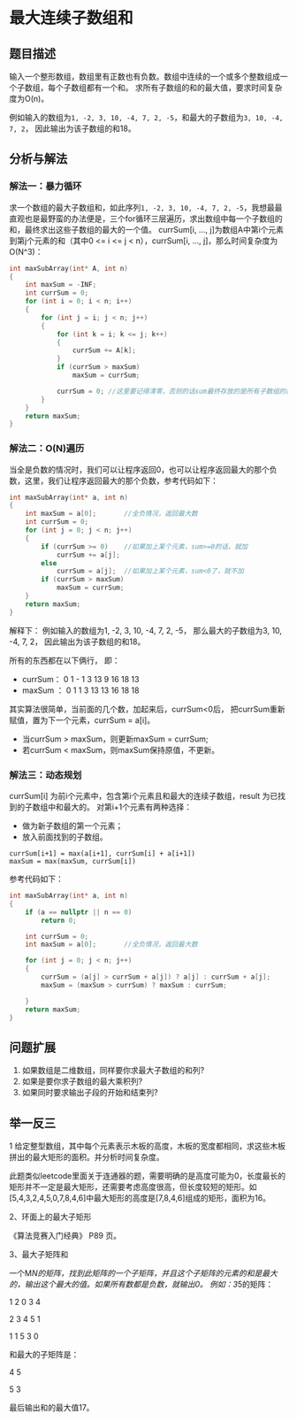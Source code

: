 # 最大连续子数组和

## 题目描述

输入一个整形数组，数组里有正数也有负数。数组中连续的一个或多个整数组成一个子数组，每个子数组都有一个和。
求所有子数组的和的最大值，要求时间复杂度为O(n)。

例如输入的数组为`1, -2, 3, 10, -4, 7, 2, -5`，和最大的子数组为`3, 10, -4, 7, 2`，
因此输出为该子数组的和18。

## 分析与解法
### 解法一：暴力循环
求一个数组的最大子数组和，如此序列`1, -2, 3, 10, -4, 7, 2, -5`，我想最最直观也是最野蛮的办法便是，三个for循环三层遍历，求出数组中每一个子数组的和，最终求出这些子数组的最大的一个值。
currSum[i, …, j]为数组A中第i个元素到第j个元素的和（其中0 <= i <= j < n），currSum[i, …, j]，那么时间复杂度为O(N^3)：

```c
int maxSubArray(int* A, int n)
{
    int maxSum = -INF;
    int currSum = 0;
    for (int i = 0; i < n; i++)
    {
        for (int j = i; j < n; j++)
        {
            for (int k = i; k <= j; k++)
            {
                currSum += A[k];
            }
            if (currSum > maxSum)
                maxSum = currSum;

            currSum = 0; //这里要记得清零，否则的话sum最终存放的是所有子数组的和。
        }
    }
    return maxSum;
}
```

### 解法二：O(N)遍历
当全是负数的情况时，我们可以让程序返回0，也可以让程序返回最大的那个负数，这里，我们让程序返回最大的那个负数，参考代码如下：

``` c
int maxSubArray(int* a, int n)
{
	int maxSum = a[0];       //全负情况，返回最大数
	int currSum = 0;
	for (int j = 0; j < n; j++)
	{
		if (currSum >= 0)    //如果加上某个元素，sum>=0的话，就加
			currSum += a[j];
		else
			currSum = a[j];  //如果加上某个元素，sum<0了，就不加
		if (currSum > maxSum)
			maxSum = currSum;
	}
	return maxSum;
}
```
解释下：
例如输入的数组为1, -2, 3, 10, -4, 7, 2, -5，
那么最大的子数组为3, 10, -4, 7, 2，
因此输出为该子数组的和18。

所有的东西都在以下俩行，
即：
 - currSum：   0  1 - 1  3  13   9  16  18  13
 - maxSum ：  0  1   1  3  13  13  16  18  18

其实算法很简单，当前面的几个数，加起来后，currSum<0后，
把currSum重新赋值，置为下一个元素，currSum = a[i]。
 - 当currSum > maxSum，则更新maxSum = currSum;
 - 若currSum < maxSum，则maxSum保持原值，不更新。

### 解法三：动态规划
currSum[i] 为前i个元素中，包含第i个元素且和最大的连续子数组，result 为已找到的子数组中和最大的。
对第i+1个元素有两种选择：
 - 做为新子数组的第一个元素；
- 放入前面找到的子数组。

```
currSum[i+1] = max(a[i+1], currSum[i] + a[i+1])
maxSum = max(maxSum, currSum[i])
```
参考代码如下：
```c
int maxSubArray(int* a, int n)
{
	if (a == nullptr || n == 0)
		return 0;

	int currSum = 0;
	int maxSum = a[0];       //全负情况，返回最大数

	for (int j = 0; j < n; j++)
	{
		currSum = (a[j] > currSum + a[j]) ? a[j] : currSum + a[j];
		maxSum = (maxSum > currSum) ? maxSum : currSum;

	}
	return maxSum;
}
```

## 问题扩展

1. 如果数组是二维数组，同样要你求最大子数组的和列?
2. 如果是要你求子数组的最大乘积列?
3. 如果同时要求输出子段的开始和结束列?


## 举一反三
1 给定整型数组，其中每个元素表示木板的高度，木板的宽度都相同，求这些木板拼出的最大矩形的面积。并分析时间复杂度。
 
此题类似leetcode里面关于连通器的题，需要明确的是高度可能为0，长度最长的矩形并不一定是最大矩形，还需要考虑高度很高，但长度较短的矩形。如[5,4,3,2,4,5,0,7,8,4,6]中最大矩形的高度是[7,8,4,6]组成的矩形，面积为16。

2、环面上的最大子矩形

《算法竞赛入门经典》 P89 页。

3、最大子矩阵和

一个M*N的矩阵，找到此矩阵的一个子矩阵，并且这个子矩阵的元素的和是最大的，输出这个最大的值。如果所有数都是负数，就输出0。
例如：3*5的矩阵：

1 2 0 3 4

2 3 4 5 1

1 1 5 3 0

和最大的子矩阵是：

4 5

5 3

最后输出和的最大值17。
